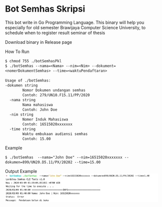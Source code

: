 # Bot Semhas Skripsi

This bot write in Go Programming Language. This binary will help you especially for old semester Brawijaya Computer Science University, to schedule when to register result seminar of thesis  

Download binary in Release page

How To Run
```cassandraql
$ chmod 755 ./botSemhasPkl
$ ./botSemhas --nama=<Nama> --nim=<Nim> --dokument=<nomerDokumentSemhas> --time=<waktuPendaftaran>

Usage of ./botSemhas:
-dokumen string
        Nomor Dokumen undangan semhas 
        Contoh: 279/UN10.F15.11/PP/2020
  -nama string
        Nama mahasiswa 
        Contoh: John Doe
  -nim string
        Nomer Induk Mahasiswa 
        Contoh: 16515020xxxxxxx
  -time string
        Waktu embukaan audiensi semhas
        Contoh: 15.00
```

Example

``` 
$ ./botSemhas  --nama="John Doe" --nim=16515020xxxxxxx --dokumen=899/UN20.D5.11/PX/20202 --time=15.00
```

Output Example
![Image description](images/img1.png)